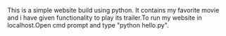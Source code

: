 This is a simple website build using python. It contains my favorite movie and i have given functionality to play its trailer.To run my website in localhost.Open cmd prompt and type "python hello.py".
